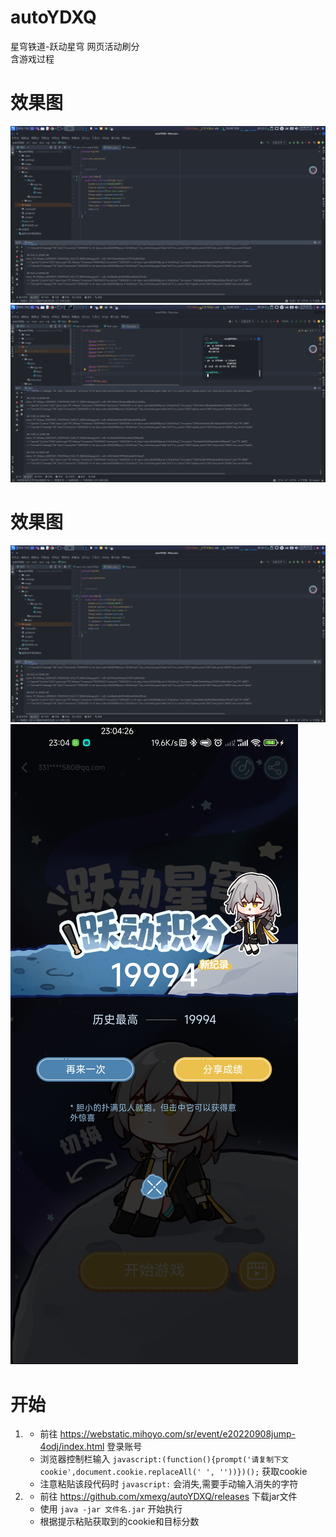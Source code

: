 # autoYDXQ
星穹铁道-跃动星穹 网页活动刷分  
含游戏过程

# 效果图
![idea](./image/1.png)  
![gameScore](./image/2.png)  

# 效果图
![idea](./image/1.png)  
![gameScore](./image/2.jpg)  

# 开始
1. + 前往 https://webstatic.mihoyo.com/sr/event/e20220908jump-4odj/index.html 登录账号  
   + 浏览器控制栏输入 `javascript:(function(){prompt('请复制下文cookie',document.cookie.replaceAll(' ', ''))})();` 获取cookie  
   + 注意粘贴该段代码时 `javascript:` 会消失,需要手动输入消失的字符  
2. + 前往 https://github.com/xmexg/autoYDXQ/releases 下载jar文件  
   + 使用 `java -jar 文件名.jar` 开始执行  
   + 根据提示粘贴获取到的cookie和目标分数
